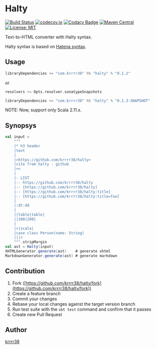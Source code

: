 # Halty

[![Build Status](https://secure.travis-ci.org/krrrr38/halty.png)](http://travis-ci.org/krrrr38/halty)
[![codecov.io](http://codecov.io/github/krrrr38/halty/coverage.svg?branch=master)](http://codecov.io/github/krrrr38/halty?branch=master)
[![Codacy Badge](https://www.codacy.com/project/badge/8379734cad1a4b069a7bd76e3620de57)](https://www.codacy.com/app/k-kaizu38/halty)
[![Maven Central](https://maven-badges.herokuapp.com/maven-central/com.krrrr38/halty_2.11/badge.svg)](https://maven-badges.herokuapp.com/maven-central/com.krrrr38/halty_2.11)
[![License: MIT](http://img.shields.io/badge/license-MIT-orange.svg)](LICENSE)

Text-to-HTML converter with Halty syntax.

Halty syntax is based on [Hatena syntax](http://hatenadiary.g.hatena.ne.jp/keyword/%E3%81%AF%E3%81%A6%E3%81%AA%E8%A8%98%E6%B3%95%E4%B8%80%E8%A6%A7).

## Usage

```scala
libraryDependencies += "com.krrrr38" %% "halty" % "0.1.2"
```

or

```scala
resolvers += Opts.resolver.sonatypeSnapshots

libraryDependencies += "com.krrrr38" %% "halty" % "0.1.3-SNAPSHOT"
```

NOTE: Now, support only Scala 2.11.x.

## Synopsys

```scala
val input =
    """
    |* h3 header
    |text
    |
    |>https://github.com/krrrr38/halty>
    |cite from halty - github
    |<<
    |
    |- LIST
    |-- https://github.com/krrrr38/halty
    |-- [https://github.com/krrrr38/halty]
    |-- [https://github.com/krrrr38/halty:title]
    |-- [https://github.com/krrrr38/halty:title=foo]
    |
    |:dt:dd
    |
    ||table|table|
    ||100|200|
    |
    |>|scala|
    |case class Person(name: String)
    |||<
    """.stripMargin
val ast = Halty(input)
XHTMLGenerator.generate(ast)    # generate xhtml
MarkdownGenerator.generate(ast) # generate markdown
```

## Contribution

1. Fork ([https://github.com/krrrr38/halty/fork](https://github.com/krrrr38/halty/fork))
1. Create a feature branch
1. Commit your changes
1. Rebase your local changes against the target version branch
1. Run test suite with the `sbt test` command and confirm that it passes
1. Create new Pull Request

## Author

[krrrr38](https://github.com/krrrr38)
